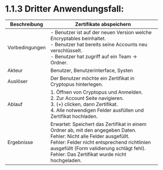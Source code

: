 # 1.1.3 Dritter Anwendungsfall:

| Beschreibung | Zertifikate abspeichern |
| ------------- | --- |
| Vorbedingungen | - Benutzer ist auf der neuen Version welche Encryptables beinhaltet. <br> - Benutzer hat bereits seine Accounts neu verschlüsselt. <br> - Benutzer hat zugriff auf ein Team -> Ordner. |
| Akteur | Benutzer, Benutzerinterface, Systen |
| Auslöser | Der Benutzer möchte ein Zertifikat in Cryptopus hinterlegen. |
| Ablauf | 1. Öffnen von Cryptopus und Anmelden. <br> 2. Zur Account Seite navigieren. <br> 3. (+) clicken, dann Zertifikat. <br> 4. Alle notwendigen Felder ausfüllen und Zertifikat hochladen. |
| Ergebnisse | Erwartet: Speichert das Zertifikat in einem Ordner ab, mit den angegeben Daten. <br> Fehler: Nicht alle Felder ausgefüllt. <br> Fehler: Felder nicht entsprechend richtlinien ausgefüllt (Form validierung schlägt fehl). <br> Fehler: Das Zertifikat wurde nicht hochgeladen. |